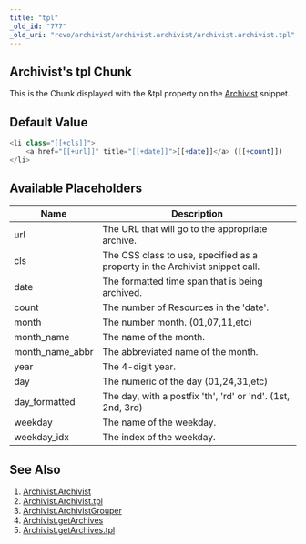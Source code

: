 ```yaml
---
title: "tpl"
_old_id: "777"
_old_uri: "revo/archivist/archivist.archivist/archivist.archivist.tpl"
---
```


## Archivist's tpl Chunk

This is the Chunk displayed with the &tpl property on the [Archivist](/extras/revo/archivist/archivist.archivist "Archivist.Archivist") snippet.

## Default Value

``` php 
<li class="[[+cls]]">
    <a href="[[+url]]" title="[[+date]]">[[+date]]</a> ([[+count]])
</li>
```

## Available Placeholders

| Name | Description |
|------|-------------|
| url | The URL that will go to the appropriate archive. |
| cls | The CSS class to use, specified as a property in the Archivist snippet call. |
| date | The formatted time span that is being archived. |
| count | The number of Resources in the 'date'. |
| month | The number month. (01,07,11,etc) |
| month\_name | The name of the month. |
| month\_name\_abbr | The abbreviated name of the month. |
| year | The 4-digit year. |
| day | The numeric of the day (01,24,31,etc) |
| day\_formatted | The day, with a postfix 'th', 'rd' or 'nd'. (1st, 2nd, 3rd) |
| weekday | The name of the weekday. |
| weekday\_idx | The index of the weekday. |

## See Also

1. [Archivist.Archivist](/extras/revo/archivist/archivist.archivist)
  1. [Archivist.Archivist.tpl](/extras/revo/archivist/archivist.archivist/archivist.archivist.tpl)
2. [Archivist.ArchivistGrouper](/extras/revo/archivist/archivist.archivistgrouper)
3. [Archivist.getArchives](/extras/revo/archivist/archivist.getarchives)
  1. [Archivist.getArchives.tpl](/extras/revo/archivist/archivist.getarchives/archivist.getarchives.tpl)